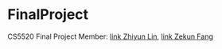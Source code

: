 # FinalProject
CS5520 Final Project
Member: [link Zhiyun Lin](https://github.com/Jonax77), [link Zekun Fang](https://github.com/zekun-fang)
